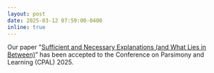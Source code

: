 ```yaml
---
layout: post
date: 2025-03-12 07:59:00-0400
inline: true
---
```


Our paper "[Sufficient and Necessary Explanations (and What Lies in Between)][cpal_link]” has been accepted to the Conference on Parsimony and Learning (CPAL) 2025.

[cpal_link]: https://openreview.net/pdf?id=H43BmpeJII
